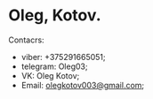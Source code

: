# Oleg, Kotov. 
 Contacrs:
  * viber: +375291665051;
  * telegram: Oleg03;
  * VK: Oleg Kotov;
  * Email: olegkotov003@gmail.com;
